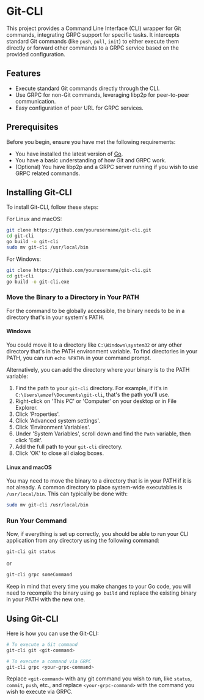 # Git-CLI

This project provides a Command Line Interface (CLI) wrapper for Git commands, integrating GRPC support for specific tasks. It intercepts standard Git commands (like `push`, `pull`, `init`) to either execute them directly or forward other commands to a GRPC service based on the provided configuration.

## Features

- Execute standard Git commands directly through the CLI.
- Use GRPC for non-Git commands, leveraging libp2p for peer-to-peer communication.
- Easy configuration of peer URL for GRPC services.

## Prerequisites

Before you begin, ensure you have met the following requirements:
- You have installed the latest version of [Go](https://golang.org/dl/).
- You have a basic understanding of how Git and GRPC work.
- (Optional) You have libp2p and a GRPC server running if you wish to use GRPC related commands.

## Installing Git-CLI

To install Git-CLI, follow these steps:

For Linux and macOS:

```bash
git clone https://github.com/yourusername/git-cli.git
cd git-cli
go build -o git-cli
sudo mv git-cli /usr/local/bin
```

For Windows:

```bash
git clone https://github.com/yourusername/git-cli.git
cd git-cli
go build -o git-cli.exe
```

### Move the Binary to a Directory in Your PATH

For the command to be globally accessible, the binary needs to be in a directory that's in your system's PATH.

#### Windows

You could move it to a directory like `C:\Windows\system32` or any other directory that's in the PATH environment variable. To find directories in your PATH, you can run `echo %PATH%` in your command prompt.

Alternatively, you can add the directory where your binary is to the PATH variable:

1. Find the path to your `git-cli` directory. For example, if it's in `C:\Users\amzef\Documents\git-cli`, that's the path you'll use.
2. Right-click on 'This PC' or 'Computer' on your desktop or in File Explorer.
3. Click 'Properties'.
4. Click 'Advanced system settings'.
5. Click 'Environment Variables'.
6. Under 'System Variables', scroll down and find the `Path` variable, then click 'Edit'.
7. Add the full path to your `git-cli` directory.
8. Click 'OK' to close all dialog boxes.

#### Linux and macOS

You may need to move the binary to a directory that is in your PATH if it is not already. A common directory to place system-wide executables is `/usr/local/bin`. This can typically be done with:

```bash
sudo mv git-cli /usr/local/bin
```

### Run Your Command

Now, if everything is set up correctly, you should be able to run your CLI application from any directory using the following command:

```sh
git-cli git status
```

or

```sh
git-cli grpc someCommand
```

Keep in mind that every time you make changes to your Go code, you will need to recompile the binary using `go build` and replace the existing binary in your PATH with the new one.

## Using Git-CLI

Here is how you can use the Git-CLI:

```bash
# To execute a Git command
git-cli git <git-command>

# To execute a command via GRPC
git-cli grpc <your-grpc-command>
```

Replace `<git-command>` with any git command you wish to run, like `status`, `commit`, `push`, etc., and replace `<your-grpc-command>` with the command you wish to execute via GRPC.
